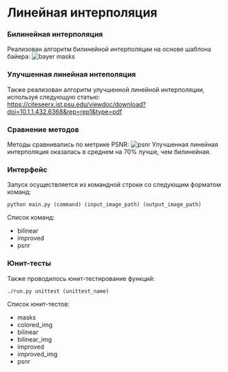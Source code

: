 # Линейная интерполяция


### Билинейная интерполяция
Реализован алгоритм билинейной интерполяции на основе шаблона байера:
![bayer masks](https://user-images.githubusercontent.com/76070534/143766444-cbbab5f3-3939-418e-b786-5b2a4661c81b.png)

### Улучшенная линейная интеполяция
Также реализован алгоритм улучшенной линейной интерполяции, используя следующую статью:
https://citeseerx.ist.psu.edu/viewdoc/download?doi=10.1.1.432.6368&rep=rep1&type=pdf

### Сравнение методов
Методы сравнивались по метрике PSNR:
![psnr](https://user-images.githubusercontent.com/76070534/143766445-7302e0ea-66c1-4873-ad84-2d4573be040a.png)
Улучшенная линейная интерполяция оказалась в среднем на 70% лучше, чем билинейная.

### Интерфейс
Запуск осуществляется из командной строки со следующим форматом команд:
~~~
python main.py (command) (input_image_path) (output_image_path)
~~~
Список команд:
* bilinear
* improved
* psnr

### Юнит-тесты
Также проводилось юнит-тестирование функций:
~~~
./run.py unittest (unittest_name)
~~~
Список юнит-тестов:
* masks
* colored_img
* bilinear
* bilinear_img
* improved
* improved_img
* psnr
